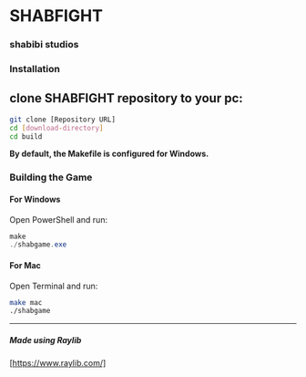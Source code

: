 # SHABFIGHT
### shabibi studios

### Installation

clone SHABFIGHT repository to your pc:
---
```bash
git clone [Repository URL]
cd [download-directory]
cd build
```

**By default, the Makefile is configured for Windows.**

### Building the Game

#### For Windows

Open PowerShell and run:

```powershell
make
./shabgame.exe
```

#### For Mac

Open Terminal and run:

```bash
make mac
./shabgame
```

---

##### Made using Raylib
[https://www.raylib.com/]
